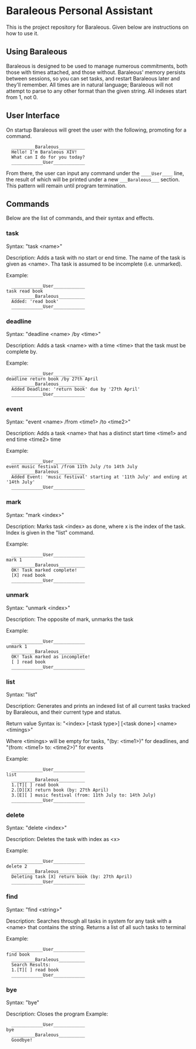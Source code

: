 # Baraleous Personal Assistant

This is the project repository for Baraleous. Given below are instructions on how to use it.

## Using Baraleous

Baraleous is designed to be used to manage numerous commitments, both those with times attached, and those without.
Baraleous' memory persists between sessions, so you can set tasks, and restart Baraleous later and they'll remember.
All times are in natural language; Baraleous will not attempt to parse to any other format than the given string.
All indexes start from 1, not 0.
## User Interface
On startup Baraleous will greet the user with the following, promoting for a command.
```
  _________Baraleous__________
  Hello! I'm Baraleous XIV!
  What can I do for you today?
  ____________User____________
```
From there, the user can input any command under the ```____User____``` line, the result of which will be printed under a new ```___Baraleous___``` section.
This pattern will remain until program termination. 
## Commands
Below are the list of commands, and their syntax and effects.

### task
Syntax: "task &lt;name>"

Description: Adds a task with no start or end time. The name of the task is given as &lt;name>. Tha task is assumed to be incomplete (i.e. unmarked).

Example:
```
  ____________User____________
task read book
  _________Baraleous__________
  Added: 'read book'
  ____________User____________
```

### deadline
Syntax: "deadline &lt;name> /by &lt;time>"

Description: Adds a task &lt;name> with a time &lt;time> that the task must be complete by.

Example:
```
  ____________User____________
deadline return book /by 27th April
  _________Baraleous__________
  Added Deadline: 'return book' due by '27th April'
  ____________User____________
```

### event
Syntax: "event &lt;name> /from &lt;time1> /to &lt;time2>"

Description: Adds a task &lt;name> that has a distinct start time &lt;time1> and end time &lt;time2> time

Example:
```
  ____________User____________
event music festival /from 11th July /to 14th July
  _________Baraleous__________
  Added Event: 'music festival' starting at '11th July' and ending at '14th July'
  ____________User____________
```

### mark
Syntax: "mark &lt;index>"

Description: Marks task &lt;index> as done, where x is the index of the task. Index is given in the "list" command.

Example:
```
  ____________User____________
mark 1
  _________Baraleous__________
  OK! Task marked complete!
  [X] read book
  ____________User____________
```
### unmark
Syntax: "unmark &lt;index>"

Description: The opposite of mark, unmarks the task

Example:
```
  ____________User____________
unmark 1
  _________Baraleous__________
  OK! Task marked as incomplete!
  [ ] read book
  ____________User____________
```
### list
Syntax: "list"

Description: Generates and prints an indexed list of all current tasks tracked by Baraleous, and their current type and status.

Return value Syntax is: "&lt;index> [&lt;task type>] [&lt;task done>] &lt;name> &lt;timings>"

Where &lt;timings> will be empty for tasks, "(by: &lt;time1>)" for deadlines, and "(from: &lt;time1> to: &lt;time2>)" for events

Example:
```
  ____________User____________
list
  _________Baraleous__________
  1.[T][ ] read book
  2.[D][X] return book (by: 27th April)
  3.[E][ ] music festival (from: 11th July to: 14th July)
  ____________User____________
```
### delete
Syntax: "delete &lt;index>"

Description: Deletes the task with index as &lt;x>

Example:
```
  ____________User____________
delete 2
  _________Baraleous__________
  Deleting task [X] return book (by: 27th April)
  ____________User____________
```
### find
Syntax: "find &lt;string>"

Description: Searches through all tasks in system for any task with a &lt;name> that contains the string.
Returns a list of all such tasks to terminal

Example:
```
  ____________User____________
find book
  _________Baraleous__________
  Search Results:
  1.[T][ ] read book
  ____________User____________
```
### bye
Syntax: "bye"

Description: Closes the program
Example:
```
  ____________User____________
bye
  _________Baraleous__________
  Goodbye!
```